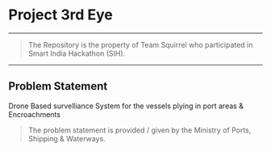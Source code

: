 # Project 3rd Eye
***
> The Repository is the property of Team Squirrel who participated in Smart India Hackathon (SIH).
***

## Problem Statement
Drone Based survelliance System for the vessels plying in port areas & Encroachments
> The problem statement is provided / given by the Ministry of Ports, Shipping & Waterways.



